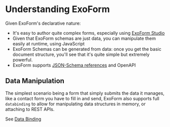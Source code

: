 # Understanding ExoForm

Given ExoForm's declarative nature:

- It's easy to author quite complex forms, especially using [ExoForm Studio](./exoform-studio.md)
- Given that ExoForm schemas are just data, you can manipulate them easily at runtime, using JavaScript 
- ExoForm Schemas can be generated from data: once you get the basic document structure, you'll see that it's quite simple but extremely powerful.
- ExoForm supports [JSON-Schema references](./json-schema.md) and OpenAPI

## Data Manipulation

The simplest scenario being a form that simply submits the data it manages, like a contact form you have to fill in and send, ExoForm also supports full ```databinding``` to allow for manipulating data structures in memory, or attaching to REST APIs.

See [Data Binding](./data-binding.md)

